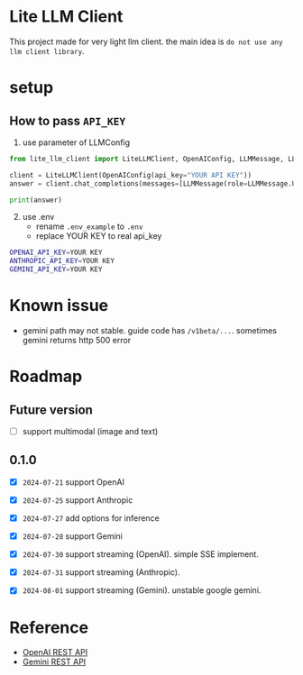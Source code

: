 # Lite LLM Client

This project made for very light llm client.
the main idea is `do not use any llm client library`.

# setup

## How to pass `API_KEY`

1. use parameter of LLMConfig
```python
from lite_llm_client import LiteLLMClient, OpenAIConfig, LLMMessage, LLMMessageRole

client = LiteLLMClient(OpenAIConfig(api_key="YOUR API KEY"))
answer = client.chat_completions(messages=[LLMMessage(role=LLMMessage.USER, content="hello ai?")])

print(answer)
```
2. use .env
    - rename `.env_example` to `.env`
    - replace YOUR KEY to real api_key

```bash
OPENAI_API_KEY=YOUR KEY
ANTHROPIC_API_KEY=YOUR KEY
GEMINI_API_KEY=YOUR KEY
```


# Known issue

- gemini path may not stable. guide code has `/v1beta/...`. sometimes gemini returns http 500 error

# Roadmap

## Future version
- [ ] support multimodal (image and text)

## 0.1.0
- [x] `2024-07-21` support OpenAI
- [x] `2024-07-25` support Anthropic
- [x] `2024-07-27` add options for inference
- [x] `2024-07-28` support Gemini
- [x] `2024-07-30` support streaming (OpenAI). simple SSE implement.
- [x] `2024-07-31` support streaming (Anthropic).
- [x] `2024-08-01` support streaming (Gemini). unstable google gemini.



# Reference

- [OpenAI REST API](https://platform.openai.com/docs/api-reference/chat/create)
- [Gemini REST API](https://ai.google.dev/gemini-api/docs/get-started/tutorial?lang=rest)